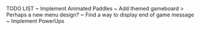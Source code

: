 ﻿TODO LIST
~ Implement Animated Paddles
~ Add themed gameboard
	> Perhaps a new menu design?
~ Find a way to display end of game message 
~ Implement PowerUps
